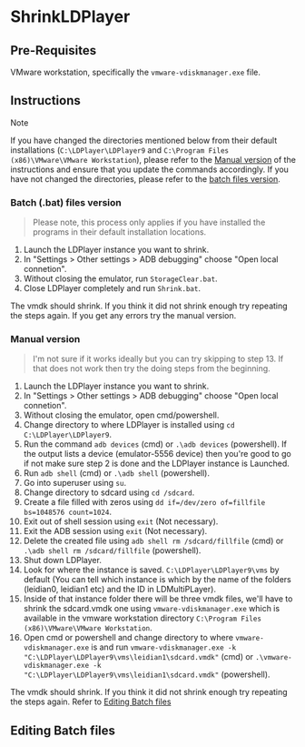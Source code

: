 # ShrinkLDPlayer

## Pre-Requisites

VMware workstation, specifically the ```vmware-vdiskmanager.exe``` file.

## Instructions

> [!NOTE]
> If you have changed the directories mentioned below from their default installations (```C:\LDPlayer\LDPlayer9``` and ```C:\Program Files (x86)\VMware\VMware Workstation```), please refer to the [Manual version](https://github.com/badjtsx/ShrinkLDPlayer/edit/main/README.md#manual-version) of the instructions and ensure that you update the commands accordingly.
> If you have not changed the directories, please refer to the [batch files version](https://github.com/badjtsx/ShrinkLDPlayer/edit/main/README.md#batch-bat-files-version).

### Batch (.bat) files version

> Please note, this process only applies if you have installed the programs in their default installation locations.

1. Launch the LDPlayer instance you want to shrink.
2. In "Settings > Other settings > ADB debugging" choose "Open local connetion".
3. Without closing the emulator, run ```StorageClear.bat```.
4. Close LDPlayer completely and run ```Shrink.bat```.

The vmdk should shrink. If you think it did not shrink enough try repeating the steps again. If you get any errors try the manual version.

### Manual version

> I'm not sure if it works ideally but you can try skipping to step 13. If that does not work then try the doing steps from the beginning.

1. Launch the LDPlayer instance you want to shrink.
2. In "Settings > Other settings > ADB debugging" choose "Open local connetion".
3. Without closing the emulator, open cmd/powershell.
4. Change directory to where LDPlayer is installed using ```cd C:\LDPlayer\LDPlayer9```.
5. Run the command ```adb devices``` (cmd) or ```.\adb devices``` (powershell). If the output lists a device (emulator-5556   device) then you're good to go if not make sure step 2 is done and the LDPlayer instance is Launched.
6. Run ```adb shell``` (cmd) or ```.\adb shell``` (powershell).
7. Go into superuser using ```su```.
8. Change directory to sdcard using ```cd /sdcard```.
9. Create a file filled with zeros using ```dd if=/dev/zero of=fillfile bs=1048576 count=1024```.
10. Exit out of shell session using ```exit``` (Not necessary).
11. Exit the ADB session using ```exit``` (Not necessary).
12. Delete the created file using ```adb shell rm /sdcard/fillfile``` (cmd) or ```.\adb shell rm /sdcard/fillfile``` (powershell).
13. Shut down LDPlayer.
14. Look for where the instance is saved. ```C:\LDPlayer\LDPlayer9\vms``` by default (You can tell which instance is which by the name of the folders (leidian0, leidian1 etc) and the ID in LDMultiPLayer).
15. Inside of that instance folder there will be three vmdk files, we'll have to shrink the sdcard.vmdk one using ```vmware-vdiskmanager.exe``` which is available in the vmware workstation directory ```C:\Program Files (x86)\VMware\VMware Workstation```.
16. Open cmd or powershell and change directory to where ```vmware-vdiskmanager.exe``` is and run ```vmware-vdiskmanager.exe -k "C:\LDPlayer\LDPlayer9\vms\leidian1\sdcard.vmdk"``` (cmd) or ```.\vmware-vdiskmanager.exe -k "C:\LDPlayer\LDPlayer9\vms\leidian1\sdcard.vmdk"``` (powershell).

The vmdk should shrink. If you think it did not shrink enough try repeating the steps again. Refer to [Editing Batch files](https://github.com/badjtsx/ShrinkLDPlayer/edit/main/README.md#editing-batch-files)

## Editing Batch files


